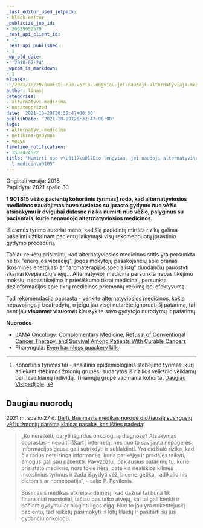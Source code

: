 ```yaml
---
_last_editor_used_jetpack:
- block-editor
_publicize_job_id:
- 20335952579
_rest_api_client_id:
- -1
_rest_api_published:
- 1
_wp_old_date:
- '2018-07-24'
_wpcom_is_markdown:
- 1
aliases:
- /2021/10/29/numirti-nuo-vezio-lengviau-jei-naudoji-alternatyviaja-medicina/
author: linasj
categories:
- alternatyvi-medicina
- uncategorized
date: '2021-10-29T20:32:47+00:00'
publishDate: '2021-10-29T20:32:47+00:00'
tags:
- alternatyvi-medicina
- netikras-gydymas
- vezys
timeline_notification:
- 1532424522
title: "Numirti nuo v\u0117\u017Eio lengviau, jei naudoji alternatyvi\u0105j\u0105\
  \ medicin\u0105"
---
```


Originali versija: 2018  
Papildyta: 2021 spalio 30






**1 901 815 vėžio pacientų kohortinis tyrimas[1](#fn-837-1) rodo, kad alternatyviosios medicinos naudojimas buvo susietas su įprasto gydymo nuo vėžio atsisakymu ir dvigubai didesne rizika numirti nuo vėžio, palyginus su pacientais, kurie nenaudojo altetrnatyviosios medicinos.**


Iš esmės tyrimo autoriai mano, kad šią padidintą mirties riziką galima pašalinti užtikrinant pacientų laikymąsi visų rekomenduotų įprastinio gydymo procedūrų.


Tačiau reikėtų prisiminti, kad alternatyviosios medicinos sritis yra persunkta ne tik "energijos vibracijų", jogos mokytojų pasakojančių apie pranas (kosmines energijas) ar "aromaterapijos specialistų" duodančių pauostyti skaniai kvepiančių aliejų... Alternatyvioji medicina persunkta nepasitikėjimo mokslu, nepasitikėjimo ir priešiškumo tikrai medicinai, persunkta dezinformacijos apie tikrų medicinos priemonių veikimą bei efektyvumą.


Tad rekomendacija paprasta - venkite alternatyviosios medicinos, kokia nepavojinga ji beatrodytų, o jeigu jau visgi nutarėte ignoruoti šį patarimą, tai bent jau **visuomet visuomet** klausykite savo gydytojo nurodymų ir patarimų.


**Nuorodos**


* JAMA Oncology: [Complementary Medicine, Refusal of Conventional Cancer Therapy, and Survival Among Patients With Curable Cancers](https://jamanetwork.com/journals/jamaoncology/fullarticle/2687972)
* Pharyngula: [Even harmless quackery kills](https://freethoughtblogs.com/pharyngula/2018/07/21/even-harmless-quackery-kills/)




---


1. Kohortinis tyrimas tai - analitinis epidemiologinis stebėjimo tyrimas, kurį atliekant stebimos žmonių grupės, sudarytos iš rizikos veiksnio veikiamų bei neveikiamų individų. Tiriamųjų grupė vadinama kohorta. [Daugiau Vikipedijoje](https://en.wikipedia.org/wiki/Cohort_study). [↩](#fnref-837-1)




Daugiau nuorodų
---------------




2021 m. spalio 27 d. [Delfi. Būsimasis medikas nurodė didžiausią susirgusių vėžiu žmonių daromą klaidą: pasakė, kas išties padeda](https://www.delfi.lt/sveikata/zinoti-sveika/busimasis-medikas-nurode-didziausia-susirgusiu-veziu-zmoniu-daroma-klaida-pasake-kas-isties-padeda.d?id=88536113):





> „Ko nereikėtų daryti išgirdus onkologinę diagnozę? Atsakymas paprastas – nepulti iškart į internetą, nes nuo to savijauta nepagerės. Informacijos gausa gali sutrikdyti ir suklaidinti. Yra didžiulė rizika, kad čia radus neteisingą informaciją, kuria patikėjęs ir pradėjęs taikyti, žmogus gali sau pakenkti. Pavyzdžiui, paklausius patarimų tų, kurie prisistato medikais, nors tokie nėra, pateikia neaiškios kilmės mokslinius tyrimus ir žada išgydyti vėžį bioenergetika, radikaliomis dietomis ar homeopatija“, – sako P. Povilonis.
> 
> Būsimasis medikas atkreipia dėmesį, kad dažnai tai būna tik finansiniai nuostoliai, tačiau pasitaiko atvejų, kai tai gali kenkti ir pačiam gydymui ar bloginti ligos eigą. Nuo to jau yra nukentėjusių pacientų, tad reikėtų pasimokyti iš kitų klaidų ir pasitarti su jus gydančiu onkologu.
> 
> 






